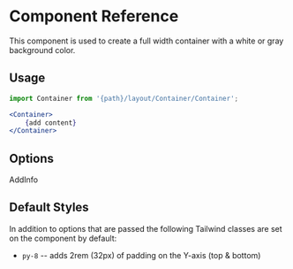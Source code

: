 # Component Reference

This component is used to create a full width container with a white or gray background color.

## Usage

```jsx
import Container from '{path}/layout/Container/Container';

<Container>
    {add content}
</Container>
```

## Options

AddInfo

## Default Styles

In addition to options that are passed the following Tailwind classes are set on the component by default:

-   `py-8` -- adds 2rem (32px) of padding on the Y-axis (top & bottom)
